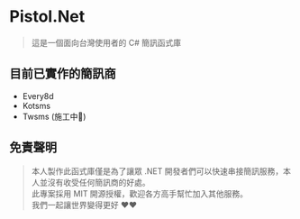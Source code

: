 # Pistol.Net

> 這是一個面向台灣使用者的 C# 簡訊函式庫

## 目前已實作的簡訊商
- Every8d
- Kotsms
- Twsms (施工中🚧)

## 免責聲明
> 本人製作此函式庫僅是為了讓眾 .NET 開發者們可以快速串接簡訊服務，本人並沒有收受任何簡訊商的好處。  
> 此專案採用 MIT 開源授權，歡迎各方高手幫忙加入其他服務。  
> 我們一起讓世界變得更好 ❤❤  